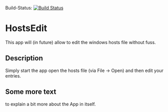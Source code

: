 Build-Status: [![Build Status](https://travis-ci.org/mitoskalandiel/HostsEdit.svg?branch=master)](https://travis-ci.org/mitoskalandiel/HostsEdit)
# HostsEdit
This app will (in future) allow to edit the windows hosts file without fuss.
## Description
Simply start the app open the hosts file (via File -> Open) and then edit your entries.
## Some more text
to explain a bit more about the App in itself.
